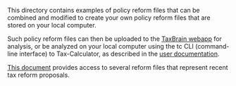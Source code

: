 This directory contains examples of policy reform files that can be
combined and modified to create your own policy reform files that
are stored on your local computer.

Such policy reform files can then be uploaded to the [TaxBrain
webapp](https://www.ospc.org/taxbrain/file/) for analysis, or be
analyzed on your local computer using the tc CLI (command-line
interface) to Tax-Calculator, as described in the [user
documentation](https://PSLmodels.github.io/Tax-Calculator/index.html#cli).

[This
document](https://github.com/PSLmodels/Tax-Calculator/blob/master/taxcalc/reforms/REFORMS.md#how-to-specify-a-tax-reform-in-a-json-policy-reform-file)
provides access to several reform files that represent recent tax
reform proposals.
